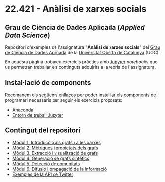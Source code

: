 # 22.421 - Anàlisi de xarxes socials
## Grau de Ciència de Dades Aplicada (_Applied Data Science_)

Repositori d'exemples de l'assignatura "**Anàlisi de xarxes socials**" del [Grau de Ciència de Dades Aplicada](https://estudis.uoc.edu/ca/graus/data-science/presentacio) de la [Universitat Oberta de Catalunya](http://www.uoc.edu) (UOC).

En aquesta pàgina trobareu exercicis pràctics amb [Jupyter](http://jupyter.org/) _notebooks_ que us permetran treballar els continguts adquirits a la teoria de l'assignatura.

## Instal·lació de components
Recomanem els següents enllaços per poder instal·lar els components de programari necessaris per seguir els exercicis proposats:

- [Anaconda](https://www.anaconda.com/products/individual)
- [Entorn de treball Jupyter](http://jupyter.org/install.html)

## Contingut del repositori

- [Mòdul 1. Introducció als grafs i a les xarxes](./M1/)
- [Mòdul 2. Mètriques i propietats dels grafs](./M2/)
- [Mòdul 3. Extracció i visualització de grafs](./M3/)
- [Mòdul 4. Generació de grafs sintètics](./M4/)
- [Mòdul 5. Detecció de comunitats](./M5/)
- [Mòdul 6. Difusió i propagació de la informació](./M6/)
- [Exemples de la API de Twitter](./Twitter/)
